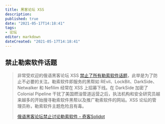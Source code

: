 ```yaml
---
title: 黑客论坛 XSS
description:
published: true
date: "2021-05-17T14:18:41"
tags:
- 论坛
editor: markdown
dateCreated: "2021-05-17T14:18:41"
---
```


## 禁止勒索软件话题

> 非常受欢迎的俄语黑客论坛 XSS [禁止了所有勒索软件话题](https://web.archive.org/web/20210516023525/https://www.bleepingcomputer.com/news/security/popular-russian-hacking-forum-xss-bans-all-ransomware-topics/)，此举是为了防止不必要的关注。勒索软件即服务的黑帮如 REvil、LockBit、DarkSide、Netwalker 和 Nefilim 经常在 XSS 上招募下线。在 DarkSide 加密了 Colonial Pipeline 干扰了美国燃油管道运营之后，执法机构和安全研究员越来越多的开始搜寻勒索软件黑帮以及推广勒索软件的网站。XSS 论坛的管理员称，勒索软件主题危险且有毒。 
>
> [俄语黑客论坛禁止讨论勒索软件 - 奇客Solidot](https://web.archive.org/web/20210517135946/https://www.solidot.org/story?sid=67770)